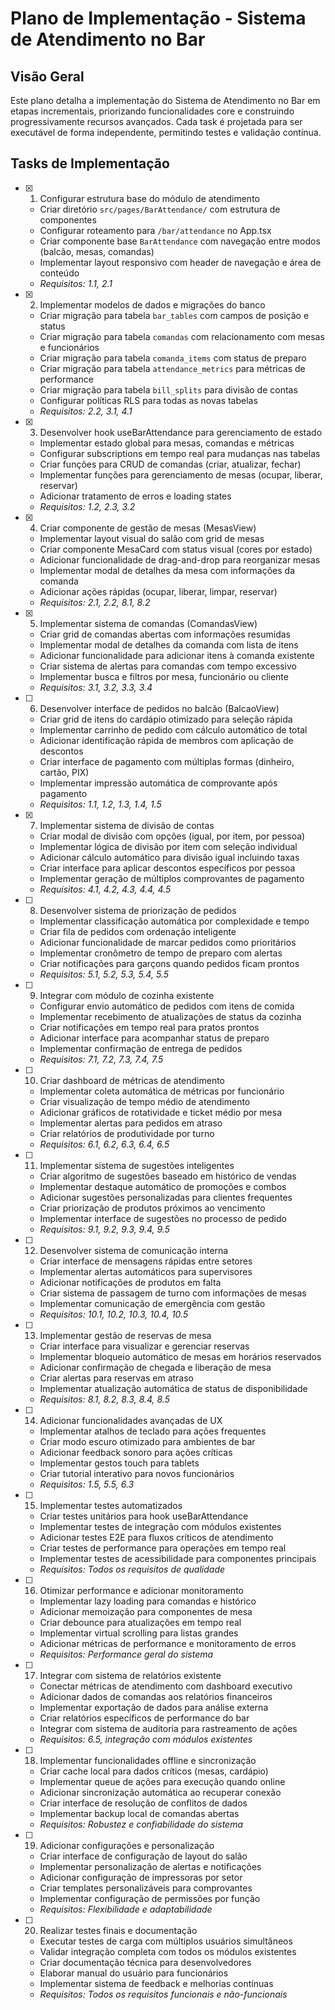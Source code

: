 # Plano de Implementação - Sistema de Atendimento no Bar

## Visão Geral

Este plano detalha a implementação do Sistema de Atendimento no Bar em etapas incrementais, priorizando funcionalidades core e construindo progressivamente recursos avançados. Cada task é projetada para ser executável de forma independente, permitindo testes e validação contínua.

## Tasks de Implementação

- [x] 1. Configurar estrutura base do módulo de atendimento









  - Criar diretório `src/pages/BarAttendance/` com estrutura de componentes
  - Configurar roteamento para `/bar/attendance` no App.tsx
  - Criar componente base `BarAttendance` com navegação entre modos (balcão, mesas, comandas)
  - Implementar layout responsivo com header de navegação e área de conteúdo
  - _Requisitos: 1.1, 2.1_

- [x] 2. Implementar modelos de dados e migrações do banco










  - Criar migração para tabela `bar_tables` com campos de posição e status
  - Criar migração para tabela `comandas` com relacionamento com mesas e funcionários
  - Criar migração para tabela `comanda_items` com status de preparo
  - Criar migração para tabela `attendance_metrics` para métricas de performance
  - Criar migração para tabela `bill_splits` para divisão de contas
  - Configurar políticas RLS para todas as novas tabelas
  - _Requisitos: 2.2, 3.1, 4.1_

- [x] 3. Desenvolver hook useBarAttendance para gerenciamento de estado





  - Implementar estado global para mesas, comandas e métricas
  - Configurar subscriptions em tempo real para mudanças nas tabelas
  - Criar funções para CRUD de comandas (criar, atualizar, fechar)
  - Implementar funções para gerenciamento de mesas (ocupar, liberar, reservar)
  - Adicionar tratamento de erros e loading states
  - _Requisitos: 1.2, 2.3, 3.2_

- [x] 4. Criar componente de gestão de mesas (MesasView)





  - Implementar layout visual do salão com grid de mesas
  - Criar componente MesaCard com status visual (cores por estado)
  - Adicionar funcionalidade de drag-and-drop para reorganizar mesas
  - Implementar modal de detalhes da mesa com informações da comanda
  - Adicionar ações rápidas (ocupar, liberar, limpar, reservar)
  - _Requisitos: 2.1, 2.2, 8.1, 8.2_

- [x] 5. Implementar sistema de comandas (ComandasView)




  - Criar grid de comandas abertas com informações resumidas
  - Implementar modal de detalhes da comanda com lista de itens
  - Adicionar funcionalidade para adicionar itens à comanda existente
  - Criar sistema de alertas para comandas com tempo excessivo
  - Implementar busca e filtros por mesa, funcionário ou cliente
  - _Requisitos: 3.1, 3.2, 3.3, 3.4_

- [ ] 6. Desenvolver interface de pedidos no balcão (BalcaoView)




  - Criar grid de itens do cardápio otimizado para seleção rápida
  - Implementar carrinho de pedido com cálculo automático de total
  - Adicionar identificação rápida de membros com aplicação de descontos
  - Criar interface de pagamento com múltiplas formas (dinheiro, cartão, PIX)
  - Implementar impressão automática de comprovante após pagamento
  - _Requisitos: 1.1, 1.2, 1.3, 1.4, 1.5_

- [x] 7. Implementar sistema de divisão de contas





  - Criar modal de divisão com opções (igual, por item, por pessoa)
  - Implementar lógica de divisão por item com seleção individual
  - Adicionar cálculo automático para divisão igual incluindo taxas
  - Criar interface para aplicar descontos específicos por pessoa
  - Implementar geração de múltiplos comprovantes de pagamento
  - _Requisitos: 4.1, 4.2, 4.3, 4.4, 4.5_

- [ ] 8. Desenvolver sistema de priorização de pedidos
  - Implementar classificação automática por complexidade e tempo
  - Criar fila de pedidos com ordenação inteligente
  - Adicionar funcionalidade de marcar pedidos como prioritários
  - Implementar cronômetro de tempo de preparo com alertas
  - Criar notificações para garçons quando pedidos ficam prontos
  - _Requisitos: 5.1, 5.2, 5.3, 5.4, 5.5_

- [ ] 9. Integrar com módulo de cozinha existente
  - Configurar envio automático de pedidos com itens de comida
  - Implementar recebimento de atualizações de status da cozinha
  - Criar notificações em tempo real para pratos prontos
  - Adicionar interface para acompanhar status de preparo
  - Implementar confirmação de entrega de pedidos
  - _Requisitos: 7.1, 7.2, 7.3, 7.4, 7.5_

- [ ] 10. Criar dashboard de métricas de atendimento
  - Implementar coleta automática de métricas por funcionário
  - Criar visualização de tempo médio de atendimento
  - Adicionar gráficos de rotatividade e ticket médio por mesa
  - Implementar alertas para pedidos em atraso
  - Criar relatórios de produtividade por turno
  - _Requisitos: 6.1, 6.2, 6.3, 6.4, 6.5_

- [ ] 11. Implementar sistema de sugestões inteligentes
  - Criar algoritmo de sugestões baseado em histórico de vendas
  - Implementar destaque automático de promoções e combos
  - Adicionar sugestões personalizadas para clientes frequentes
  - Criar priorização de produtos próximos ao vencimento
  - Implementar interface de sugestões no processo de pedido
  - _Requisitos: 9.1, 9.2, 9.3, 9.4, 9.5_

- [ ] 12. Desenvolver sistema de comunicação interna
  - Criar interface de mensagens rápidas entre setores
  - Implementar alertas automáticos para supervisores
  - Adicionar notificações de produtos em falta
  - Criar sistema de passagem de turno com informações de mesas
  - Implementar comunicação de emergência com gestão
  - _Requisitos: 10.1, 10.2, 10.3, 10.4, 10.5_

- [ ] 13. Implementar gestão de reservas de mesa
  - Criar interface para visualizar e gerenciar reservas
  - Implementar bloqueio automático de mesas em horários reservados
  - Adicionar confirmação de chegada e liberação de mesa
  - Criar alertas para reservas em atraso
  - Implementar atualização automática de status de disponibilidade
  - _Requisitos: 8.1, 8.2, 8.3, 8.4, 8.5_

- [ ] 14. Adicionar funcionalidades avançadas de UX
  - Implementar atalhos de teclado para ações frequentes
  - Criar modo escuro otimizado para ambientes de bar
  - Adicionar feedback sonoro para ações críticas
  - Implementar gestos touch para tablets
  - Criar tutorial interativo para novos funcionários
  - _Requisitos: 1.5, 5.5, 6.3_

- [ ] 15. Implementar testes automatizados
  - Criar testes unitários para hook useBarAttendance
  - Implementar testes de integração com módulos existentes
  - Adicionar testes E2E para fluxos críticos de atendimento
  - Criar testes de performance para operações em tempo real
  - Implementar testes de acessibilidade para componentes principais
  - _Requisitos: Todos os requisitos de qualidade_

- [ ] 16. Otimizar performance e adicionar monitoramento
  - Implementar lazy loading para comandas e histórico
  - Adicionar memoização para componentes de mesa
  - Criar debounce para atualizações em tempo real
  - Implementar virtual scrolling para listas grandes
  - Adicionar métricas de performance e monitoramento de erros
  - _Requisitos: Performance geral do sistema_

- [ ] 17. Integrar com sistema de relatórios existente
  - Conectar métricas de atendimento com dashboard executivo
  - Adicionar dados de comandas aos relatórios financeiros
  - Implementar exportação de dados para análise externa
  - Criar relatórios específicos de performance do bar
  - Integrar com sistema de auditoria para rastreamento de ações
  - _Requisitos: 6.5, integração com módulos existentes_

- [ ] 18. Implementar funcionalidades offline e sincronização
  - Criar cache local para dados críticos (mesas, cardápio)
  - Implementar queue de ações para execução quando online
  - Adicionar sincronização automática ao recuperar conexão
  - Criar interface de resolução de conflitos de dados
  - Implementar backup local de comandas abertas
  - _Requisitos: Robustez e confiabilidade do sistema_

- [ ] 19. Adicionar configurações e personalização
  - Criar interface de configuração de layout do salão
  - Implementar personalização de alertas e notificações
  - Adicionar configuração de impressoras por setor
  - Criar templates personalizáveis para comprovantes
  - Implementar configuração de permissões por função
  - _Requisitos: Flexibilidade e adaptabilidade_

- [ ] 20. Realizar testes finais e documentação
  - Executar testes de carga com múltiplos usuários simultâneos
  - Validar integração completa com todos os módulos existentes
  - Criar documentação técnica para desenvolvedores
  - Elaborar manual do usuário para funcionários
  - Implementar sistema de feedback e melhorias contínuas
  - _Requisitos: Todos os requisitos funcionais e não-funcionais_